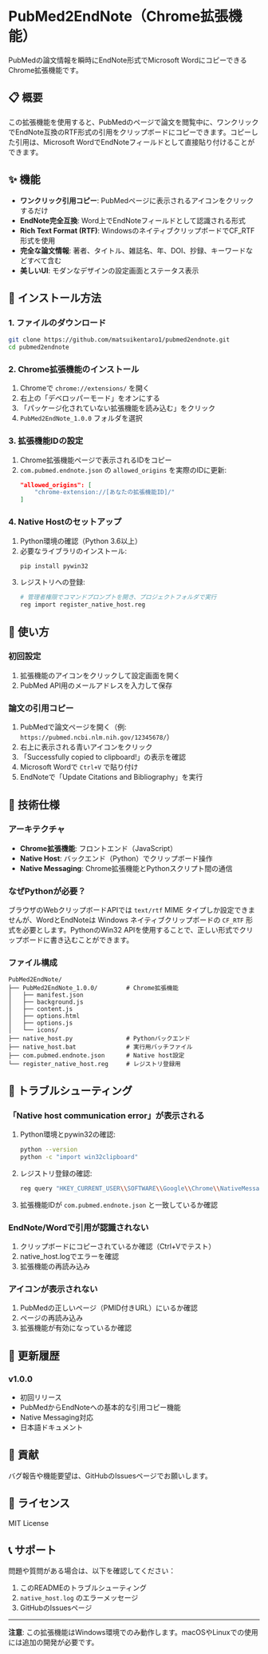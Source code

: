# PubMed2EndNote（Chrome拡張機能）

PubMedの論文情報を瞬時にEndNote形式でMicrosoft WordにコピーできるChrome拡張機能です。

## 📋 概要

この拡張機能を使用すると、PubMedのページで論文を閲覧中に、ワンクリックでEndNote互換のRTF形式の引用をクリップボードにコピーできます。コピーした引用は、Microsoft WordでEndNoteフィールドとして直接貼り付けることができます。

## ✨ 機能

- **ワンクリック引用コピー**: PubMedページに表示されるアイコンをクリックするだけ
- **EndNote完全互換**: Word上でEndNoteフィールドとして認識される形式
- **Rich Text Format (RTF)**: WindowsのネイティブクリップボードでCF_RTF形式を使用
- **完全な論文情報**: 著者、タイトル、雑誌名、年、DOI、抄録、キーワードなどすべて含む
- **美しいUI**: モダンなデザインの設定画面とステータス表示

## 🚀 インストール方法

### 1. ファイルのダウンロード
```bash
git clone https://github.com/matsuikentaro1/pubmed2endnote.git
cd pubmed2endnote
```

### 2. Chrome拡張機能のインストール
1. Chromeで `chrome://extensions/` を開く
2. 右上の「デベロッパーモード」をオンにする
3. 「パッケージ化されていない拡張機能を読み込む」をクリック
4. `PubMed2EndNote_1.0.0` フォルダを選択

### 3. 拡張機能IDの設定
1. Chrome拡張機能ページで表示されるIDをコピー
2. `com.pubmed.endnote.json` の `allowed_origins` を実際のIDに更新:
   ```json
   "allowed_origins": [
       "chrome-extension://[あなたの拡張機能ID]/"
   ]
   ```

### 4. Native Hostのセットアップ
1. Python環境の確認（Python 3.6以上）
2. 必要なライブラリのインストール:
   ```bash
   pip install pywin32
   ```
3. レジストリへの登録:
   ```bash
   # 管理者権限でコマンドプロンプトを開き、プロジェクトフォルダで実行
   reg import register_native_host.reg
   ```

## 📖 使い方

### 初回設定
1. 拡張機能のアイコンをクリックして設定画面を開く
2. PubMed API用のメールアドレスを入力して保存

### 論文の引用コピー
1. PubMedで論文ページを開く（例: `https://pubmed.ncbi.nlm.nih.gov/12345678/`）
2. 右上に表示される青いアイコンをクリック
3. 「Successfully copied to clipboard!」の表示を確認
4. Microsoft Wordで `Ctrl+V` で貼り付け
5. EndNoteで「Update Citations and Bibliography」を実行

## 🔧 技術仕様

### アーキテクチャ
- **Chrome拡張機能**: フロントエンド（JavaScript）
- **Native Host**: バックエンド（Python）でクリップボード操作
- **Native Messaging**: Chrome拡張機能とPythonスクリプト間の通信

### なぜPythonが必要？
ブラウザのWebクリップボードAPIでは `text/rtf` MIME タイプしか設定できませんが、WordとEndNoteは Windows ネイティブクリップボードの `CF_RTF` 形式を必要とします。PythonのWin32 APIを使用することで、正しい形式でクリップボードに書き込むことができます。

### ファイル構成
```
PubMed2EndNote/
├── PubMed2EndNote_1.0.0/        # Chrome拡張機能
│   ├── manifest.json
│   ├── background.js
│   ├── content.js
│   ├── options.html
│   ├── options.js
│   └── icons/
├── native_host.py               # Pythonバックエンド
├── native_host.bat              # 実行用バッチファイル
├── com.pubmed.endnote.json      # Native host設定
└── register_native_host.reg     # レジストリ登録用
```

## 🐛 トラブルシューティング

### 「Native host communication error」が表示される
1. Python環境とpywin32の確認:
   ```bash
   python --version
   python -c "import win32clipboard"
   ```
2. レジストリ登録の確認:
   ```bash
   reg query "HKEY_CURRENT_USER\\SOFTWARE\\Google\\Chrome\\NativeMessagingHosts\\com.pubmed.endnote"
   ```
3. 拡張機能IDが `com.pubmed.endnote.json` と一致しているか確認

### EndNote/Wordで引用が認識されない
1. クリップボードにコピーされているか確認（Ctrl+Vでテスト）
2. native_host.logでエラーを確認
3. 拡張機能の再読み込み

### アイコンが表示されない
1. PubMedの正しいページ（PMID付きURL）にいるか確認
2. ページの再読み込み
3. 拡張機能が有効になっているか確認

## 📝 更新履歴

### v1.0.0
- 初回リリース
- PubMedからEndNoteへの基本的な引用コピー機能
- Native Messaging対応
- 日本語ドキュメント

## 🤝 貢献

バグ報告や機能要望は、GitHubのIssuesページでお願いします。

## 📄 ライセンス

MIT License

## 📞 サポート

問題や質問がある場合は、以下を確認してください：
1. このREADMEのトラブルシューティング
2. `native_host.log` のエラーメッセージ
3. GitHubのIssuesページ

---

**注意**: この拡張機能はWindows環境でのみ動作します。macOSやLinuxでの使用には追加の開発が必要です。